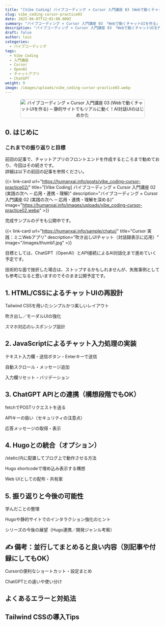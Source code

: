 ```yaml
---
title: "[Vibe Coding] バイブコーディング × Cursor 入門講座 03 (Webで動くチャットUIを作る)"
slug: vibe_coding-cursor-practice03
date: 2025-06-07T12:01:00.000Z
summary: "バイブコーディング × Cursor 入門講座 03 「Webで動くチャットUIを作る」─ 静的サイトでもリアルに動く！AI対話UIのはじめかた"
description: "バイブコーディング × Cursor 入門講座 03 「Webで動くチャットUIを作る」─ 静的サイトでもリアルに動く！AI対話UIのはじめかた"
draft: false
author: lain
categories:
  - バイブコーディング
tags:
  - Vibe Coding
  - 入門講座
  - Cursor
  - OpenAI
  - チャットアプリ
  - ChatGPT
weight: 9
image: /images/uploads/vibe_coding-cursor-practice03.webp
---
```


<center>
<img src="/images/uploads/vibe_coding-cursor-practice03.webp"
     alt="バイブコーディング × Cursor 入門講座 03 (Webで動くチャットUIを作る) ─ 静的サイトでもリアルに動く！AI対話UIのはじめかた"
     style="max-width:80%; height:auto; border:1px solid #ccc; border-radius:6px; " />
</center>


## 0. はじめに

### これまでの振り返りと目標

前回の記事で、チャットアプリのフロントエンドを作成するところまで勧めており、今回はその続きです。<br>
詳細は以下の前回の記事を参照ください。

{{< link-card url="https://humanxai.info/posts/vibe_coding-cursor-practice02/" title="[Vibe Coding] バイブコーディング × Cursor 入門講座 02 (実践の次へ ─ 応用・連携・理解)" description="バイブコーディング × Cursor 入門講座 02 (実践の次へ ─ 応用・連携・理解を深める)" image="https://humanxai.info/images/uploads/vibe_coding-cursor-practice02.webp" >}}

完成サンプルのデモも公開中です。

{{< link-card url="https://humanxai.info/sample/chatui/" title="Cursor 実践：ミニWebアプリ" description="吹き出しUIチャット（対話録表示に応用）" image="/images/thumb1.jpg" >}}


目標としては、ChatGPT（OpenAI）とAPI接続によるAI対話化まで進めていく予定です。<br>

技術的な面で挫折した場合は、ストップするかもしれませんが、失敗事例としても参考になると思いますのでそのまま公開予定です。


## 1. HTML/CSSによるチャットUIの再設計
Tailwind CSSを用いたシンプルかつ美しいレイアウト

吹き出し／モーダルUIの強化

スマホ対応のレスポンシブ設計

## 2. JavaScriptによるチャット入力処理の実装
テキスト入力欄・送信ボタン・Enterキーで送信

自動スクロール・メッセージ追加

入力欄リセット・バリデーション

## 3. ChatGPT APIとの連携（構想段階でもOK）
fetchでPOSTリクエストを送る

APIキーの扱い（セキュリティの注意点）

応答メッセージの取得・表示

## 4. Hugoとの統合（オプション）
/static/内に配置してブログ上で動作させる方法

Hugo shortcodeで埋め込み表示する構想

Web UIとしての配布・共有案

## 5. 振り返りと今後の可能性
学んだことの整理

Hugoや静的サイトでのインタラクション強化のヒント

シリーズの今後の展望（Hugo連携／開発ジャンル考察）

## ✍️ 備考：並行してまとめると良い内容（別記事や付録にしてもOK）
Cursorの便利なショートカット・設定まとめ

ChatGPTとの違いや使い分け

## よくあるエラーと対処法

## Tailwind CSSの導入Tips
